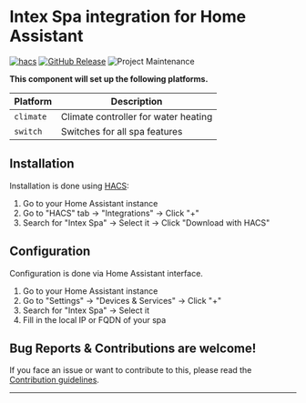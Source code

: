 # Intex Spa integration for Home Assistant

[![hacs][hacsbadge]][hacs]
[![GitHub Release][releases-shield]][releases]
![Project Maintenance][maintenance-shield]

**This component will set up the following platforms.**

Platform | Description
-- | --
`climate` | Climate controller for water heating
`switch` | Switches for all spa features

<!--![example][exampleimg]-->

## Installation

Installation is done using [HACS][hacs]:

1. Go to your Home Assistant instance
1. Go to "HACS" tab -> "Integrations" -> Click "+"
1. Search for "Intex Spa" -> Select it -> Click "Download with HACS"

## Configuration

Configuration is done via Home Assistant interface.

1. Go to your Home Assistant instance
1. Go to "Settings" -> "Devices & Services" -> Click "+"
1. Search for "Intex Spa" -> Select it
1. Fill in the local IP or FQDN of your spa

## Bug Reports & Contributions are welcome!

If you face an issue or want to contribute to this, please read the [Contribution guidelines](CONTRIBUTING.md).

***

[intex_spa]: https://github.com/mathieu-mp/homeassistant-intex-spa
[hacs]: https://hacs.xyz/
[hacsbadge]: https://img.shields.io/badge/HACS-Custom-41BDF5.svg
[exampleimg]: example.png
[maintenance-shield]: https://img.shields.io/maintenance/yes/2022.svg
[releases-shield]: https://img.shields.io/github/release/mathieu-mp/homeassistant-intex-spa.svg
[releases]: https://github.com/mathieu-mp/homeassistant-intex-spa/releases
